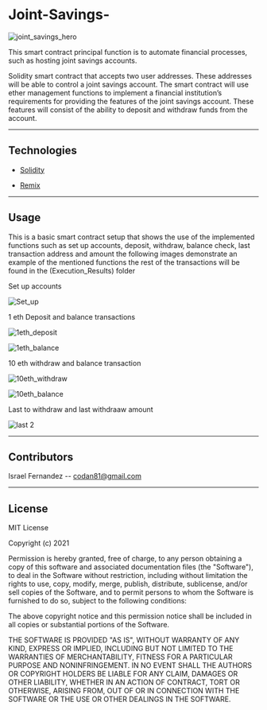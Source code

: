 # Joint-Savings-


![joint_savings_hero](Execution_Results/Smart_contract.jpg)

This smart contract principal function is to automate financial processes, such as hosting joint savings accounts.

Solidity smart contract that accepts two user addresses. These addresses will be able to control a joint savings account. The smart contract will use ether management functions to implement a financial institution’s requirements for providing the features of the joint savings account. These features will consist of the ability to deposit and withdraw funds from the account.



---
## Technologies

* [Solidity](https://docs.soliditylang.org/en/v0.8.11/) 

* [Remix](https://remix.ethereum.org/) 

---

## Usage

This is a basic smart contract setup that shows the use of the implemented functions such as  set up accounts, deposit, withdraw, balance check, last transaction address and amount the following images demonstrate  an example of the mentioned functions the rest of the transactions will be found in the (Execution_Results) folder

Set up accounts

![Set_up](Execution_Results/set_account.jpg)


1 eth Deposit and balance transactions  

![1eth_deposit](Execution_Results/deposit_1eth.jpg)

![1eth_balance](Execution_Results/1eth_balance.jpg)


10 eth withdraw and balance transaction  

![10eth_withdraw](Execution_Results/withdraw_10eth.jpg)

![10eth_balance](Execution_Results/withddraw_10eth_balance.jpg)

Last to withdraw and last withdraaw amount 

![last 2 ](Execution_Results/accountbalance_&_lasttowithdraw.jpg)

---
## Contributors


Israel Fernandez -- codan81@gmail.com

---
## License
MIT License

Copyright (c) 2021  

Permission is hereby granted, free of charge, to any person obtaining a copy
of this software and associated documentation files (the "Software"), to deal
in the Software without restriction, including without limitation the rights
to use, copy, modify, merge, publish, distribute, sublicense, and/or sell
copies of the Software, and to permit persons to whom the Software is
furnished to do so, subject to the following conditions:

The above copyright notice and this permission notice shall be included in all
copies or substantial portions of the Software.

THE SOFTWARE IS PROVIDED "AS IS", WITHOUT WARRANTY OF ANY KIND, EXPRESS OR
IMPLIED, INCLUDING BUT NOT LIMITED TO THE WARRANTIES OF MERCHANTABILITY,
FITNESS FOR A PARTICULAR PURPOSE AND NONINFRINGEMENT. IN NO EVENT SHALL THE
AUTHORS OR COPYRIGHT HOLDERS BE LIABLE FOR ANY CLAIM, DAMAGES OR OTHER
LIABILITY, WHETHER IN AN ACTION OF CONTRACT, TORT OR OTHERWISE, ARISING FROM,
OUT OF OR IN CONNECTION WITH THE SOFTWARE OR THE USE OR OTHER DEALINGS IN THE
SOFTWARE.
